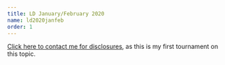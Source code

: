 ```yaml
---
title: LD January/February 2020
name: ld2020janfeb
order: 1
---
```


[Click here to contact me for disclosures](https://anli.dev/contact), as this is my first tournament on this topic.
